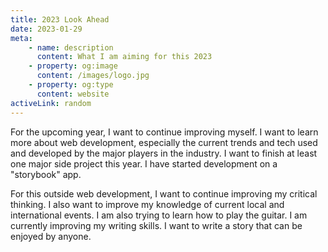 ```yaml
---
title: 2023 Look Ahead
date: 2023-01-29
meta:
    - name: description
      content: What I am aiming for this 2023
    - property: og:image
      content: /images/logo.jpg
    - property: og:type
      content: website
activeLink: random
---
```


<script setup>
import BlogPost from './.vitepress/theme/components/BlogPost.vue';
</script>

<BlogPost>
  <div>

For the upcoming year, I want to continue improving myself. I want to learn more about web development, especially the current trends and tech used and developed by the major players in the industry. I want to finish at least one major side project this year. I have started development on a "storybook" app.

For this outside web development, I want to continue improving my critical thinking. I also want to improve my knowledge of current local and international events. I am also trying to learn how to play the guitar. I am currently improving my writing skills. I want to write a story that can be enjoyed by anyone.

  </div>
</BlogPost>
